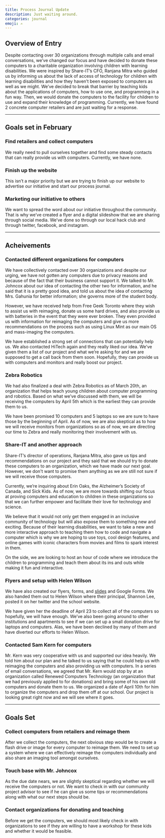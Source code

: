 ```yaml
---
title: Process Journal Update
description: Just waiting around.
categories: journal
emoji: ✍️
---
```


## Overview of Entry
Despite contacting over 30 organizations through multiple calls and email conversations, we’ve changed our focus and have decided to donate these computers to a charitable organization involving children with learning disabilities. We were inspired by Share-IT’s CFO, Ranjana Mitra who guided us by informing us about the lack of access of technology for children with learning disabilities and how they haven’t been exposed to computers as well as we might. We’ve decided to break that barrier by teaching kids about the applications of computers, how to use one, and programming in a fun way. Then, we would donate the computers to the facility for children to use and expand their knowledge of programming. Currently, we have found 2 concrete computer retailers and are just waiting for a response.  

---

## Goals set in February

### Find retailers and collect computers
We really need to pull ourselves together and find some steady contacts that can really provide us with computers. Currently, we have none. 

### Finish up the website
This isn’t a major priority but we are trying to finish up our website to advertise our initiative and start our process journal. 

### Marketing our initiative to others
We want to spread the word about our initiative throughout the community. That is why we’ve created a flyer and a digital slideshow that we are sharing through social media. We’ve done so through our local hack club and through twitter, facebook, and instagram. 

---

## Acheivements

### Contacted different organizations for computers
We have collectively contacted over 30 organizations and despite our urging, we have not gotten any computers due to privacy reasons and because of the fact that their business cannot support it. 
We talked to Mr. Johncox about our idea of contacting the other two for information, and he said that it is a pretty good idea, and told us about the idea of contacting Mrs. Gahunia for better information; she governs more of the student body.

However, we have received help from Free Geek Toronto where they wish to assist us with reimaging, donate us some hard drives, and also provide us with batteries in the event that they were ever broken. They even provided us with information for reimaging the computers and give us more recommendations on the process such as using Linux Mint as our main OS and mass-imaging the computers.

We have established a strong set of connections that can potentially help us. We also contacted HiTech again and they really liked our idea. We’ve given them a list of our project and what we’re asking for and we are supposed to get a call back from them soon. Hopefully, they can provide us with computers and monitors and really boost our project. 

### Zebra Robotics 
We had also finalized a deal with Zebra Robotics as of March 20th, an organization that helps teach young children about computer programming and robotics. Based on what we’ve discussed with them, we will be receiving the computers by April 5th which is the earliest they can provide them to us. 

We have been promised 10 computers and 5 laptops so we are sure to have those by the beginning of April. As of now, we are also skeptical as to how we will receive monitors from organizations so as of now, we are directing our time to Zebra and really monitoring their involvement with us. 

### Share-IT and another approach
Share-IT’s director of operations, Ranjana Mitra, also gave us tips and recommendations on our project and they said that we should try to donate these computers to an organization, which we have made our next goal. However, we don't want to promise them anything as we are still not sure if we will receive those computers.

Currently, we’re inquiring about Erin Oaks, the Alzheimer’s Society of Canada, and Sick Kids. As of now, we are more towards shifting our focus at proving computers and education to children in these organizations so that we can further empower and facilitate their love for technology and science. 

We believe that it would not only get them engaged in an inclusive community of technology but will also expose them to something new and exciting. Because of their learning disabilities, we want to take a new and more interactive approach to teaching them how to code and navigate a computer which is why we are hoping to use toys, cool design features, and online games with iconic characters from movies and films to spark interest in them.

On the side, we are looking to host an hour of code where we introduce the children to programming and teach them about its ins and outs while making it fun and interactive. 

### Flyers and setup with Helen Wilson

We have also created our flyers, forms, and <a class="bg-animate no-underline bg-{{site.brand_color}}" href="https://create.piktochart.com/output/38055023-untitled-poster">slides</a> and Google Forms. We also handed them out to Helen Wilson where their principal, Shannon Lee, posted it on her twitter and the school website. 

We have given her the deadline of April 23 to collect all of the computers so hopefully, we will have enough. We’ve also been going around to other institutions and apartments to see if we can set up a small donation drive for laptops and computers. Alas, we have been declined by many of them and have diverted our efforts to Helen Wilson.

### Contacted Sam Kern for computers
Mr. Kern was very cooperative with us and supported our idea heavily. We told him about our plan and he talked to us saying that he could help us with reimaging the computers and also providing us with computers. In a series of email conversations, we agreed that Mr. Kern would stop by at an organization called Renewed Computers Technology (an organization that we had previously applied to for donations) and bring some of his own old computers and donate them to us. We organized a date of April 10th for him to organize the computers and drop them off at our school. Our project is looking great right now and we will see where it goes. 

---

## Goals Set

### Collect computers from retailers and reimage them
After we collect the computers, the next obvious step would be to create a flash drive or image for every computer to reimage them. We need to set up a system where we can effectively reimage the computers individually and also share an imaging tool amongst ourselves. 

### Touch base with Mr. Johncox
As the due date nears, we are slightly skeptical regarding whether we will receive the computers or not. We want to check in with our community project advisor to see if he can give us some tips or recommendations along with what our next steps should be. 

### Contact organizations for donating and teaching
Before we get the computers, we should most likely check in with organizations to see if they are willing to have a workshop for these kids and whether it would be feasible. 
